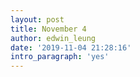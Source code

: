 ```yaml
---
layout: post
title: November 4
author: edwin_leung
date: '2019-11-04 21:28:16'
intro_paragraph: 'yes'
---
```


